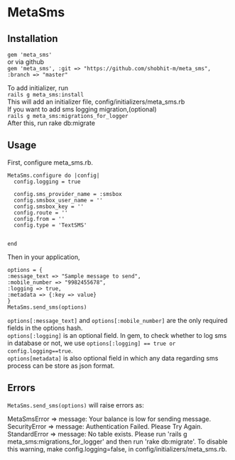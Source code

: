 # MetaSms  

## Installation
`gem 'meta_sms'`  
or via github  
`gem 'meta_sms', :git => "https://github.com/shobhit-m/meta_sms", :branch => "master"`  
  
To add initializer, run  
`rails g meta_sms:install`  
This will add an initializer file, config/initializers/meta_sms.rb  
If you want to add sms logging migration,(optional)  
`rails g meta_sms:migrations_for_logger`  
After this, run rake db:migrate  


## Usage  
First, configure meta_sms.rb.  
```
MetaSms.configure do |config|
  config.logging = true

  config.sms_provider_name = :smsbox
  config.smsbox_user_name = ''
  config.smsbox_key = ''
  config.route = ''
  config.from = ''
  config.type = 'TextSMS'


end
```
Then in your application,
```
options = {  
:message_text => "Sample message to send",  
:mobile_number => "9982455678",  
:logging => true,
:metadata => {:key => value}  
}
MetaSms.send_sms(options)
```
`options[:message_text]` and `options[:mobile_number]` are the only required fields in the options hash.  
`options[:logging]` is an optional field. In gem, to check whether to log sms in database or not, we use `options[:logging] == true or config.logging==true`.  
`options[metadata]` is also optional field in which any data regarding sms process can be store as json format.  

## Errors  
`MetaSms.send_sms(options)` will raise errors as:  

MetaSmsError => message: Your balance is low for sending message.  
SecurityError => message: Authentication Failed. Please Try Again.  
StandardError => message: No table exists. Please run 'rails g meta_sms:migrations_for_logger' and then run 'rake db:migrate'. To disable this warning, make config.logging=false, in config/initializers/meta_sms.rb.  

